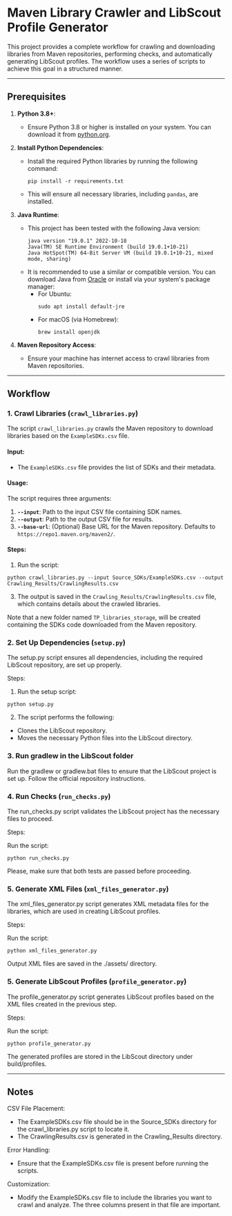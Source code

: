 # Maven Library Crawler and LibScout Profile Generator

This project provides a complete workflow for crawling and downloading libraries from Maven repositories, performing checks, and automatically generating LibScout profiles. The workflow uses a series of scripts to achieve this goal in a structured manner.

---

## Prerequisites

1. **Python 3.8+**:
   - Ensure Python 3.8 or higher is installed on your system. You can download it from [python.org](https://www.python.org/).

2. **Install Python Dependencies**:
   - Install the required Python libraries by running the following command:
     ```
     pip install -r requirements.txt
     ```
   - This will ensure all necessary libraries, including `pandas`, are installed.

3. **Java Runtime**:
   - This project has been tested with the following Java version:
     ```plaintext
     java version "19.0.1" 2022-10-18
     Java(TM) SE Runtime Environment (build 19.0.1+10-21)
     Java HotSpot(TM) 64-Bit Server VM (build 19.0.1+10-21, mixed mode, sharing)
     ```
   - It is recommended to use a similar or compatible version. You can download Java from [Oracle](https://www.oracle.com/java/technologies/javase-downloads.html) or install via your system's package manager:
     - For Ubuntu:
       ```
       sudo apt install default-jre
       ```
     - For macOS (via Homebrew):
       ```
       brew install openjdk
       ```

4. **Maven Repository Access**:
   - Ensure your machine has internet access to crawl libraries from Maven repositories.

---

## Workflow

### 1. Crawl Libraries (`crawl_libraries.py`)

The script `crawl_libraries.py` crawls the Maven repository to download libraries based on the `ExampleSDKs.csv` file.

#### Input:
- The `ExampleSDKs.csv` file provides the list of SDKs and their metadata.

#### Usage:
The script requires three arguments:
1. **`--input`**: Path to the input CSV file containing SDK names.
2. **`--output`**: Path to the output CSV file for results.
3. **`--base-url`**: (Optional) Base URL for the Maven repository. Defaults to `https://repo1.maven.org/maven2/`.

#### Steps:
1. Run the script:

```
python crawl_libraries.py --input Source_SDKs/ExampleSDKs.csv --output Crawling_Results/CrawlingResults.csv
```

3. The output is saved in the `Crawling_Results/CrawlingResults.csv` file, which contains details about the crawled libraries.

Note that a new folder named `TP_libraries_storage`, will be created containing the SDKs code downloaded from the Maven repository.

### 2. Set Up Dependencies (`setup.py`)

The setup.py script ensures all dependencies, including the required LibScout repository, are set up properly.

Steps:
1. Run the setup script:

```
python setup.py
```
   
2. The script performs the following:
- Clones the LibScout repository.
- Moves the necessary Python files into the LibScout directory.

### 3. Run gradlew in the LibScout folder

Run the gradlew or gradlew.bat files to ensure that the LibScout project is set up. Follow the official repository instructions.

### 4. Run Checks (`run_checks.py`)

The run_checks.py script validates the LibScout project has the necessary files to proceed.  

Steps:

Run the script:

```
python run_checks.py    
```

Please, make sure that both tests are passed before proceeding.

### 5. Generate XML Files (`xml_files_generator.py`)
The xml_files_generator.py script generates XML metadata files for the libraries, which are used in creating LibScout profiles.

Steps:

Run the script:

```
python xml_files_generator.py
```

Output XML files are saved in the ./assets/ directory.

### 5. Generate LibScout Profiles (`profile_generator.py`)
The profile_generator.py script generates LibScout profiles based on the XML files created in the previous step.

Steps:

Run the script:

```
python profile_generator.py
```

The generated profiles are stored in the LibScout directory under build/profiles.

---

## Notes
CSV File Placement:
- The ExampleSDKs.csv file should be in the Source_SDKs directory for the crawl_libraries.py script to locate it.
- The CrawlingResults.csv is generated in the Crawling_Results directory.

Error Handling:
- Ensure that the ExampleSDKs.csv file is present before running the scripts.

Customization:
- Modify the ExampleSDKs.csv file to include the libraries you want to crawl and analyze. The three columns present in that file are important.